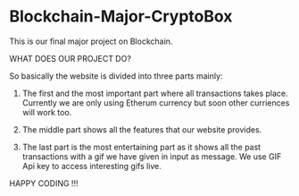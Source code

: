 # Blockchain-Major-CryptoBox

This is our final major project on Blockchain. 

WHAT DOES OUR PROJECT DO?

So basically the website is divided into three parts mainly:

1. The first and the most important part where all transactions takes place. Currently we are only using Etherum currency but soon other curriences will work too.

2. The middle part shows all the features that our website provides.

3. The last part is the most entertaining part as it shows all the past transactions with a gif we have given in input as message. We use GIF Api key to access interesting gifs live.




HAPPY CODING !!!
